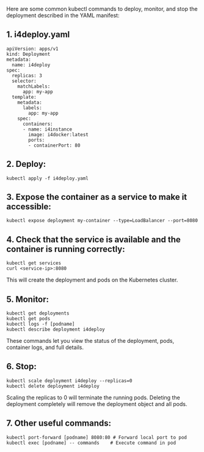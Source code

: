Here are some common kubectl commands to deploy, monitor, and stop the deployment described in the YAML manifest:

## 1. i4deploy.yaml

```
apiVersion: apps/v1  
kind: Deployment
metadata:
  name: i4deploy
spec:
  replicas: 3
  selector:
    matchLabels:
      app: my-app
  template:
    metadata:
      labels:
        app: my-app
    spec:
      containers:
      - name: i4instance
        image: i4docker:latest
        ports:
        - containerPort: 80
```

## 2. Deploy:

```
kubectl apply -f i4deploy.yaml 
```

## 3. Expose the container as a service to make it accessible:

``` 
kubectl expose deployment my-container --type=LoadBalancer --port=8080
```

## 4. Check that the service is available and the container is running correctly:

```
kubectl get services 
curl <service-ip>:8080
```
This will create the deployment and pods on the Kubernetes cluster.

## 5. Monitor:

```
kubectl get deployments 
kubectl get pods
kubectl logs -f [podname]
kubectl describe deployment i4deploy
```

These commands let you view the status of the deployment, pods, container logs, and full details.

## 6. Stop: 

```
kubectl scale deployment i4deploy --replicas=0
kubectl delete deployment i4deploy
``` 

Scaling the replicas to 0 will terminate the running pods. Deleting the deployment completely will remove the deployment object and all pods.

## 7. Other useful commands:

```
kubectl port-forward [podname] 8080:80 # Forward local port to pod
kubectl exec [podname] -- commands    # Execute command in pod
```
